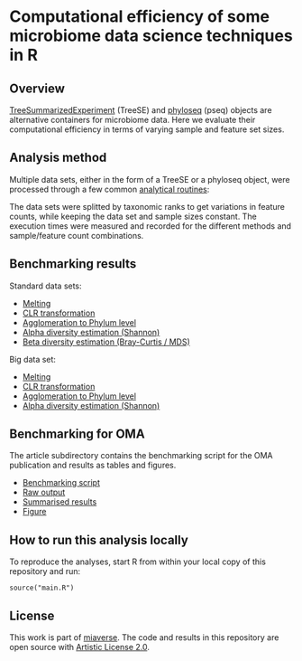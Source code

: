 # Computational efficiency of some microbiome data science techniques in R

## Overview 

[TreeSummarizedExperiment](https://www.bioconductor.org/packages/release/bioc/html/mia.html)
(TreeSE) and
[phyloseq](https://www.bioconductor.org/packages/release/bioc/html/phyloseq.html)
(pseq) objects are alternative containers for microbiome data. Here we
evaluate their computational efficiency in terms of varying sample and
feature set sizes.

## Analysis method

Multiple data sets, either in the form of a TreeSE or a phyloseq object, were
processed through a few common [analytical
routines](https://github.com/microbiome/benchmarking/tree/main/experiments):

The data sets were splitted by taxonomic ranks to get variations in
feature counts, while keeping the data set and sample sizes
constant. The execution times were measured and recorded for the
different methods and sample/feature count combinations.
 
## Benchmarking results 

Standard data sets:

* [Melting](reports/melt.md)
* [CLR transformation](reports/transform.md) 
* [Agglomeration to Phylum level](reports/agglomerate.md)
* [Alpha diversity estimation (Shannon)](reports/alpha.md)
* [Beta diversity estimation (Bray-Curtis / MDS)](reports/beta.md)

Big data set:

* [Melting](reports/melt_bigdata.md)
* [CLR transformation](reports/transform_bigdata.md) 
* [Agglomeration to Phylum level](reports/agglomerate_bigdata.md)
* [Alpha diversity estimation (Shannon)](reports/alpha_bigdata.md)

## Benchmarking for OMA

The article subdirectory contains the benchmarking script for the OMA
publication and results as tables and figures.

* [Benchmarking script](article/OMA_figure.R)
* [Raw output](article/benchmark_rawdata.csv)
* [Summarised results](article/benchmark_results.csv)
* [Figure](article/OMA_figure.png)

## How to run this analysis locally

To reproduce the analyses, start R from within your local copy of this repository and run:

```
source("main.R")
```

## License

This work is part of [miaverse](https://microbiome.github.io). The code and
results in this repository are open source with [Artistic License
2.0](LICENSE.md).
